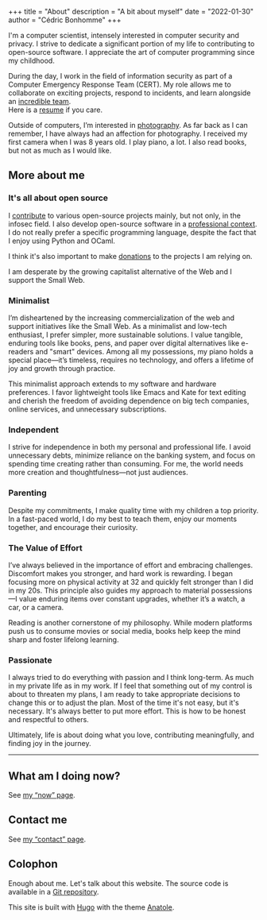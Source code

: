 +++
title = "About"
description = "A bit about myself"
date = "2022-01-30"
author = "Cédric Bonhomme"
+++


I'm a computer scientist, intensely interested in computer security and privacy.
I strive to dedicate a significant portion of my life to contributing to open-source software.
I appreciate the art of computer programming since my childhood.

During the day, I work in the field of information security as part of a
Computer Emergency Response Team (CERT).
My role allows me to collaborate on exciting projects, respond to incidents,
and learn alongside an [incredible team](https://www.circl.lu/team).  
Here is a [resume](/files/resume_cedric-bonhomme_web-version.pdf) if you care.

Outside of computers, I’m interested in [photography](/photography).
As far back as I can remember, I have always had an affection for photography.
I received my first camera when I was 8 years old.
I play piano, a lot. I also read books, but not as much as I would like.


## More about me

### It's all about open source

I [contribute](/software) to various open-source projects mainly, but not only, in the infosec field.
I also develop open-source software in a [professional context](https://github.com/CIRCL).
I do not really prefer a specific programming language, despite the fact that I
enjoy using Python and OCaml.  

I think it's also important to make [donations](/donations) to the projects
I am relying on.

I am desperate by the growing capitalist alternative of the Web and I support the Small Web.


### Minimalist

I’m disheartened by the increasing commercialization of the web and support initiatives like the Small Web. As a minimalist and low-tech enthusiast, I prefer simpler, more sustainable solutions. I value tangible, enduring tools like books, pens, and paper over digital alternatives like e-readers and "smart" devices. Among all my possessions, my piano holds a special place—it’s timeless, requires no technology, and offers a lifetime of joy and growth through practice.

This minimalist approach extends to my software and hardware preferences. I favor lightweight tools like Emacs and Kate for text editing and cherish the freedom of avoiding dependence on big tech companies, online services, and unnecessary subscriptions.


### Independent

I strive for independence in both my personal and professional life.
I avoid unnecessary debts, minimize reliance on the banking system,
and focus on spending time creating rather than consuming.
For me, the world needs more creation and thoughtfulness—not just audiences.


### Parenting

Despite my commitments, I make quality time with my children a top priority.
In a fast-paced world, I do my best to teach them, enjoy our moments together, and encourage their curiosity.


### The Value of Effort
I’ve always believed in the importance of effort and embracing challenges.
Discomfort makes you stronger, and hard work is rewarding.
I began focusing more on physical activity at 32 and quickly felt stronger than I did in my 20s.
This principle also guides my approach to material possessions—I value enduring items over
constant upgrades, whether it’s a watch, a car, or a camera.

Reading is another cornerstone of my philosophy. While modern platforms push us to consume movies or social media, books help keep the mind sharp and foster lifelong learning.


### Passionate

I always tried to do everything with passion and I think long-term.
As much in my private life as in my work.
If I feel that something out of my control is about to threaten my plans, I am
ready to take appropriate decisions to change this or to adjust the plan.
Most of the time it's not easy, but it's necessary. It's always better to put
more effort. This is how to be honest and respectful to others.

Ultimately, life is about doing what you love, contributing meaningfully, and finding joy in the journey.

---

## What am I doing now?

See [my “now” page](/now).


## Contact me

See [my “contact” page](/contact).


## Colophon

Enough about me. Let's talk about this website.
The source code is available in a
[Git repository](https://github.com/cedricbonhomme/cedricbonhomme.org).

This site is built with [Hugo](https://gohugo.io) with the theme
[Anatole](https://github.com/lxndrblz/anatole).
